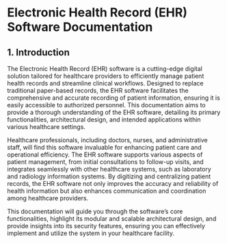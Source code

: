 # Electronic Health Record (EHR) Software Documentation

## 1. Introduction
The Electronic Health Record (EHR) software is a cutting-edge digital solution tailored for healthcare providers to efficiently manage patient health records and streamline clinical workflows. Designed to replace traditional paper-based records, the EHR software facilitates the comprehensive and accurate recording of patient information, ensuring it is easily accessible to authorized personnel. This documentation aims to provide a thorough understanding of the EHR software, detailing its primary functionalities, architectural design, and intended applications within various healthcare settings.

Healthcare professionals, including doctors, nurses, and administrative staff, will find this software invaluable for enhancing patient care and operational efficiency. The EHR software supports various aspects of patient management, from initial consultations to follow-up visits, and integrates seamlessly with other healthcare systems, such as laboratory and radiology information systems. By digitizing and centralizing patient records, the EHR software not only improves the accuracy and reliability of health information but also enhances communication and coordination among healthcare providers.

This documentation will guide you through the software’s core functionalities, highlight its modular and scalable architectural design, and provide insights into its security features, ensuring you can effectively implement and utilize the system in your healthcare facility.
